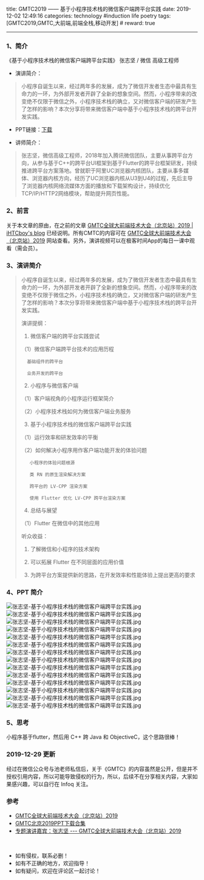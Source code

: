 title: GMTC2019 —— 基于小程序技术栈的微信客户端跨平台实践
date: 2019-12-02 12:49:16
categories: technology #induction life poetry
tags: [GMTC2019,GMTC,大前端,前端全栈,移动开发]  # <!--more-->
reward: true

---

### 1、简介
《基于小程序技术栈的微信客户端跨平台实践》
 张志坚 / 微信 高级工程师

- 演讲简介：
> 小程序自诞生以来，经过两年多的发展，成为了微信开发者生态中最具有生命力的一环，为外部开发者开辟了全新的想象空间。然而，小程序带来的改变绝不仅限于微信之外，小程序技术栈的确立，又对微信客户端的研发产生了怎样的影响？本次分享将带来微信客户端中基于小程序技术栈的跨平台开发实践。

- PPT链接：[下载](http://ppt.geekbang.org/slide/download?cid=42&pid=2338)

<!--more-->

- 讲师简介：
> 张志坚，微信高级工程师，2018年加入腾讯微信团队，主要从事跨平台方向，从参与基于C++的跨平台UI框架到基于Flutter的跨平台框架研发，持续推进跨平台方案落地。曾就职于阿里UC浏览器内核团队，主要从事多媒体、浏览器内核方向，经历了UC浏览器内核从U3到U4的过程，先后主导了浏览器内核网络流媒体方面的播放和下载架构设计，持续优化TCP/IP/HTTP2网络模块，帮助提升网页性能。


### 2、前言
关于本文章的原由，在之前的文章 [GMTC全球大前端技术大会（北京站）2019 | iHTCboy's blog](https://ihtcboy.com/2019/12/01/2019-12-01_GMTC2019beijing/) 已经说明。所有CMTC的内容可在 [GMTC全球大前端技术大会（北京站）2019](https://gmtc.infoq.cn/2019/beijing/schedule) 网站查看。另外，演讲视频可以在极客时间App的每日一课中观看（需会员）。

### 3、演讲简介
> 小程序自诞生以来，经过两年多的发展，成为了微信开发者生态中最具有生命力的一环，为外部开发者开辟了全新的想象空间。然而，小程序带来的改变绝不仅限于微信之外，小程序技术栈的确立，又对微信客户端的研发产生了怎样的影响？本次分享将带来微信客户端中基于小程序技术栈的跨平台开发实践。
>
> 
>
>演讲提纲：
>
>1. 微信客户端的跨平台实践尝试
>
>（1）微信客户端跨平台技术的应用历程
>
>       基础组件的跨平台
>
>       业务开发的跨平台
>
>2. 小程序与微信客户端
>
>（1）客户端视角的小程序运行框架简介
>
>（2）小程序技术栈如何为微信客户端业务服务
>
>3. 基于小程序技术栈的微信客户端跨平台实践
>
>（1）运行效率和研发效率的平衡
>
>（2）如何解决小程序用作客户端功能开发的体验问题
>
>        小程序的体验问题根源
>
>        类 RN 的原生渲染解决方案
>
>        跨平台的 LV-CPP 渲染方案
>
>        使用 Flutter 优化 LV-CPP 跨平台渲染方案
>
>4. 总结与展望
>
>（1）Flutter 在微信中的其他应用
>
> 
>
>听众收益：
>
>1. 了解微信和小程序的技术架构
>
>2. 可以拓展 Flutter 在不同层面的应用价值
>
>3. 为跨平台方案提供新的思路，在开发效率和性能体验上提出更高的要求
>

### 4、PPT 简介

![张志坚-基于小程序技术栈的微信客户端跨平台实践.jpg](https://github.com/iHTCboy/iGallery/raw/master/BlogImages/IT/GMTC2019beijing/张志坚-基于小程序技术栈的微信客户端跨平台实践/01.jpg)
![张志坚-基于小程序技术栈的微信客户端跨平台实践.jpg](https://github.com/iHTCboy/iGallery/raw/master/BlogImages/IT/GMTC2019beijing/张志坚-基于小程序技术栈的微信客户端跨平台实践/02.jpg)
![张志坚-基于小程序技术栈的微信客户端跨平台实践.jpg](https://github.com/iHTCboy/iGallery/raw/master/BlogImages/IT/GMTC2019beijing/张志坚-基于小程序技术栈的微信客户端跨平台实践/03.jpg)
![张志坚-基于小程序技术栈的微信客户端跨平台实践.jpg](https://github.com/iHTCboy/iGallery/raw/master/BlogImages/IT/GMTC2019beijing/张志坚-基于小程序技术栈的微信客户端跨平台实践/04.jpg)
![张志坚-基于小程序技术栈的微信客户端跨平台实践.jpg](https://github.com/iHTCboy/iGallery/raw/master/BlogImages/IT/GMTC2019beijing/张志坚-基于小程序技术栈的微信客户端跨平台实践/05.jpg)
![张志坚-基于小程序技术栈的微信客户端跨平台实践.jpg](https://github.com/iHTCboy/iGallery/raw/master/BlogImages/IT/GMTC2019beijing/张志坚-基于小程序技术栈的微信客户端跨平台实践/06.jpg)
![张志坚-基于小程序技术栈的微信客户端跨平台实践.jpg](https://github.com/iHTCboy/iGallery/raw/master/BlogImages/IT/GMTC2019beijing/张志坚-基于小程序技术栈的微信客户端跨平台实践/07.jpg)
![张志坚-基于小程序技术栈的微信客户端跨平台实践.jpg](https://github.com/iHTCboy/iGallery/raw/master/BlogImages/IT/GMTC2019beijing/张志坚-基于小程序技术栈的微信客户端跨平台实践/08.jpg)
![张志坚-基于小程序技术栈的微信客户端跨平台实践.jpg](https://github.com/iHTCboy/iGallery/raw/master/BlogImages/IT/GMTC2019beijing/张志坚-基于小程序技术栈的微信客户端跨平台实践/09.jpg)
![张志坚-基于小程序技术栈的微信客户端跨平台实践.jpg](https://github.com/iHTCboy/iGallery/raw/master/BlogImages/IT/GMTC2019beijing/张志坚-基于小程序技术栈的微信客户端跨平台实践/10.jpg)
![张志坚-基于小程序技术栈的微信客户端跨平台实践.jpg](https://github.com/iHTCboy/iGallery/raw/master/BlogImages/IT/GMTC2019beijing/张志坚-基于小程序技术栈的微信客户端跨平台实践/11.jpg)
![张志坚-基于小程序技术栈的微信客户端跨平台实践.jpg](https://github.com/iHTCboy/iGallery/raw/master/BlogImages/IT/GMTC2019beijing/张志坚-基于小程序技术栈的微信客户端跨平台实践/12.jpg)
![张志坚-基于小程序技术栈的微信客户端跨平台实践.jpg](https://github.com/iHTCboy/iGallery/raw/master/BlogImages/IT/GMTC2019beijing/张志坚-基于小程序技术栈的微信客户端跨平台实践/13.jpg)
![张志坚-基于小程序技术栈的微信客户端跨平台实践.jpg](https://github.com/iHTCboy/iGallery/raw/master/BlogImages/IT/GMTC2019beijing/张志坚-基于小程序技术栈的微信客户端跨平台实践/14.jpg)


### 5、思考
小程序基于flutter，然后用 C++ 跨 Java 和 ObjectiveC，这个思路很棒！

### 2019-12-29 更新
经过在微信公众号与池老师私信后，关于《GMTC》的内容虽然是公开，但是并不授权引用内容，所以可能导致侵权的行为，所以，后续不在分享相关内容，大家如果感兴趣，可以自行在 Infoq 关注。

### 参考
- [GMTC全球大前端技术大会（北京站）2019](https://gmtc.infoq.cn/2019/beijing/schedule)
- [GMTC北京2019PPT下载合集](https://ppt.infoq.cn/list/gmtcbj2019)
- [专题演讲嘉宾：张志坚 --- GMTC全球大前端技术大会（北京站）2019](https://gmtc.infoq.cn/2019/beijing/presentation/1711)

<br>

- 如有侵权，联系必删！
- 如有不正确的地方，欢迎指导！
- 如有疑问，欢迎在评论区一起讨论！

